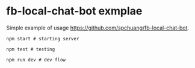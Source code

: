 # fb-local-chat-bot exmplae

Simple example of usage https://github.com/spchuang/fb-local-chat-bot.

```
npm start # starting server
```

```
npm test # testing
```

```
npm run dev # dev flow
```
